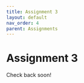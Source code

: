 ```yaml
---
title: Assignment 3
layout: default
nav_order: 4
parent: Assignments
---
```

# Assignment 3

Check back soon!